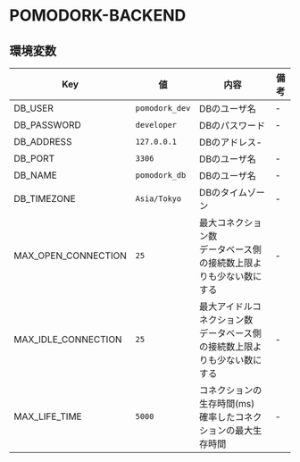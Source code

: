 # POMODORK-BACKEND
## 環境変数
|Key|値|内容|備考|
|---|---|---|---|
|DB_USER|`pomodork_dev`|DBのユーザ名|-|
|DB_PASSWORD|`developer`|DBのパスワード|-|
|DB_ADDRESS|`127.0.0.1`|DBのアドレス-|
|DB_PORT|`3306`|DBのユーザ名|-|
|DB_NAME|`pomodork_db`|DBのユーザ名|-|
|DB_TIMEZONE|`Asia/Tokyo`|DBのタイムゾーン|-|
|MAX_OPEN_CONNECTION|`25`|最大コネクション数<br>データベース側の接続数上限よりも少ない数にする|-|
|MAX_IDLE_CONNECTION|`25`|最大アイドルコネクション数<br>データベース側の接続数上限よりも少ない数にする|-|
|MAX_LIFE_TIME|`5000`|コネクションの生存時間(ms)<br>確率したコネクションの最大生存時間|-|
